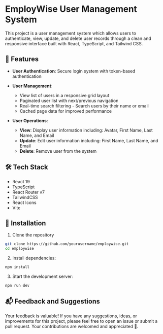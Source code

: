 # EmployWise User Management System

This project is a user management system which allows users to authenticate, view, update, and delete user records through a clean and responsive interface built with React, TypeScript, and Tailwind CSS.

## 🌟 Features

- **User Authentication**: Secure login system with token-based authentication

- **User Management**:
    - View list of users in a responsive grid layout
    - Paginated user list with next/previous navigation
    - Real-time search filtering - Search users by their name or email
    - Cached page data for improved performance

- **User Operations**:
    - **View**: Display user information including: Avatar, First Name, Last Name, and Email
    - **Update**: Edit user information including: First Name, Last Name, and Email
    - **Delete**: Remove user from the system

## 🛠️ Tech Stack

- React 19
- TypeScript
- React Router v7
- TailwindCSS
- React Icons
- Vite

## 🚀 Installation

1. Clone the repository
```bash
git clone https://github.com/yourusername/employwise.git
cd employwise
```

2. Install dependencies:
```bash
npm install
```

3. Start the development server:
```bash
npm run dev
```

## 📬 Feedback and Suggestions
Your feedback is valuable! If you have any suggestions, ideas, or improvements for this project, please feel free to open an issue or submit a pull request. Your contributions are welcomed and appreciated 🚀.